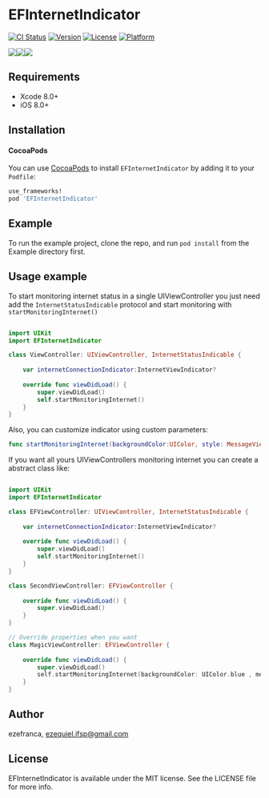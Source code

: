 # EFInternetIndicator

[![CI Status](http://img.shields.io/travis/ezefranca/EFInternetIndicator.svg?style=flat)](https://travis-ci.org/ezefranca/EFInternetIndicator)
[![Version](https://img.shields.io/cocoapods/v/EFInternetIndicator.svg?style=flat)](http://cocoapods.org/pods/EFInternetIndicator)
[![License](https://img.shields.io/cocoapods/l/EFInternetIndicator.svg?style=flat)](http://cocoapods.org/pods/EFInternetIndicator)
[![Platform](https://img.shields.io/cocoapods/p/EFInternetIndicator.svg?style=flat)](http://cocoapods.org/pods/EFInternetIndicator)

![](https://media.giphy.com/media/3Pumvj8kXlsze/giphy.gif)![](https://media.giphy.com/media/hbZFtkGO3oXTi/giphy.gif)![](https://media.giphy.com/media/bqSwgtKgJD1uw/giphy.gif)

## Requirements

- Xcode 8.0+
- iOS 8.0+

## Installation

#### CocoaPods
You can use [CocoaPods](http://cocoapods.org/) to install `EFInternetIndicator` by adding it to your `Podfile`:

```ruby
use_frameworks!
pod 'EFInternetIndicator'
```

## Example

To run the example project, clone the repo, and run `pod install` from the Example directory first.

## Usage example

To start monitoring internet status in a single UIViewController you just need add the ```InternetStatusIndicable``` protocol and start monitoring with ```startMonitoringInternet()``` 

```swift

import UIKit
import EFInternetIndicator

class ViewController: UIViewController, InternetStatusIndicable {
    
    var internetConnectionIndicator:InternetViewIndicator?
    
    override func viewDidLoad() {
        super.viewDidLoad()
        self.startMonitoringInternet()
    }
}

```

Also, you can customize indicator using custom parameters: 

```swift
func startMonitoringInternet(backgroundColor:UIColor, style: MessageView.Layout, textColor:UIColor, message:String, remoteHostName: String)
```

If you want all yours UIViewControllers monitoring internet you can create a abstract class like:

```swift

import UIKit
import EFInternetIndicator

class EFViewController: UIViewController, InternetStatusIndicable {
    
    var internetConnectionIndicator:InternetViewIndicator?
    
    override func viewDidLoad() {
        super.viewDidLoad()
        self.startMonitoringInternet()
    }
}

class SecondViewController: EFViewController {
    
    override func viewDidLoad() {
        super.viewDidLoad()
    }   
}

// Override properties when you want 
class MagicViewController: EFViewController {
    
    override func viewDidLoad() {
        super.viewDidLoad()
        self.startMonitoringInternet(backgroundColor: UIColor.blue , message: "You don't have magic", remoteHostName: "magic.com")
    }   
}


```

## Author

ezefranca, ezequiel.ifsp@gmail.com

## License

EFInternetIndicator is available under the MIT license. See the LICENSE file for more info.
